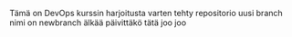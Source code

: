 Tämä on DevOps kurssin harjoitusta varten tehty repositorio
uusi branch nimi on newbranch
älkää päivittäkö tätä joo joo
